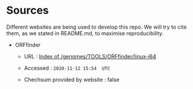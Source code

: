 # Sources

Different websites are being used to develop this repo. 
We will try to cite them, as we stated in README.md, 
to maximise reproducibility.





- ORFfinder
  
  - URL : [Index of /genomes/TOOLS/ORFfinder/linux-i64](https://ftp.ncbi.nlm.nih.gov/genomes/TOOLS/ORFfinder/linux-i64/)
  
  - Accessed : `2020-11-12 15:54  UTC`
  
  - Chechsum provided by website : false
    
    


